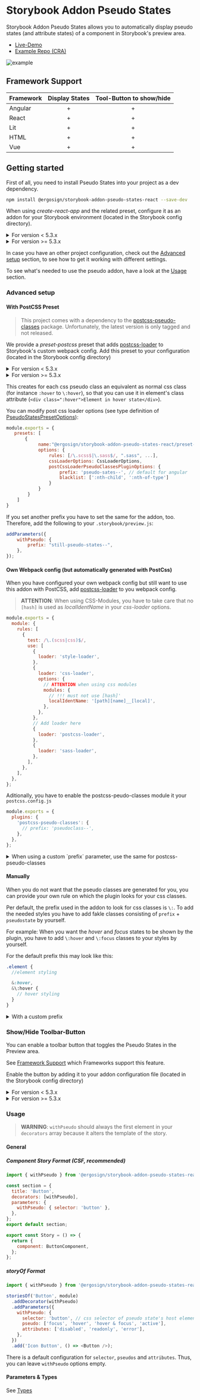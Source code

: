 # Storybook Addon Pseudo States

Storybook Addon Pseudo States allows you to automatically display pseudo states (and attribute states) of a component in Storybook's preview area.

- <a href="https://philippone.github.io/create-react-app-storybook-addon-pseuo-states/" target="_blank">Live-Demo</a>
- <a href="https://github.com/philippone/create-react-app-storybook-addon-pseuo-states" target="_blank">Example Repo (CRA)</a>

![example](../../addon-example.png)


## Framework Support

| Framework | Display States | Tool-Button to show/hide |
| --------- | :------------: | :----------------------: |
| Angular   |       +        |           +              |
| React     |       +        |           +              |
| Lit       |       +        |           +              |
| HTML      |       +        |           +              |
| Vue       |       +        |           +              |


## Getting started

First of all, you need to install Pseudo States into your project as a dev dependency.

```sh
npm install @ergosign/storybook-addon-pseudo-states-react --save-dev
```

When using *create-react-app* and the related preset, configure it as an addon
for your Storybook environment (located in the Storybook config directory).

<details>
<summary>For version < 5.3.x</summary>

Import the addon in your *addons.js* file:

```js
import "@ergosign/storybook-addon-pseudo-states-react/preset-postcss";
```

</details>

<details>
<summary>For version >= 5.3.x</summary>

Add it to the *addons* section in your *main.js* file.

```js
module.exports = {
  "addons": [
    '@ergosign/storybook-addon-pseudo-states-react/preset-postcss'
  ]
}
```

</details>

In case you have an other project configuration, check out the [Advanced setup](#advanced-settup)
section, to see how to get it working with different settings.

To see what's needed to use the pseudo addon, have a look at the [Usage](#usage) section.

### Advanced setup

#### With PostCSS Preset

> This project comes with a dependency to the [postcss-pseudo-classes](https://github.com/giuseppeg/postcss-pseudo-classes) package.
> Unfortunately, the latest version is only tagged and not released.

We provide a *preset-postcss* preset that adds [postcss-loader](https://github.com/postcss/postcss-loader) to Storybook's custom webpack config.
Add this preset to your configuration (located in the Storybook config directory)

<details>
<summary>For version < 5.3.x</summary>

Import the addon in your *addons.js* file:

```js
import "@ergosign/storybook-addon-pseudo-states-react/preset-postcss";
```

</details>

<details>
<summary>For version >= 5.3.x</summary>

Add it to the *addons* section in your *main.js* file.

```js
module.exports = {
  "addons": [
    '@ergosign/storybook-addon-pseudo-states-react/preset-postcss'
  ]
}
```

</details>

This creates for each css pseudo class an equivalent as normal css class (for instance `:hover` to `\:hover`), so that 
you can use it in element's class attribute (`<div class=":hover">Element in hover state</div>`).

You can modify post css loader options (see type definition of [PseudoStatesPresetOptions](../share/preset-utils.ts)):

```js
module.exports = {
   presets: [
       {
            name:"@ergosign/storybook-addon-pseudo-states-react/preset-postcss",
            options: {
                rules: [/\.scss$|\.sass$/, ".sass", ...],
                cssLoaderOptions: CssLoaderOptions,
                postCssLoaderPseudoClassesPluginOptions: {
                    prefix: 'pseudo-sates--', // default for angular
                    blacklist: [':nth-child', ':nth-of-type']
                }
            }
        }     
    ] 
}
```

If you set another prefix you have to set the same for the addon, too. 
Therefore, add the following to your `.storybook/preview.js`:

```js
addParameters({
    withPseudo: {
        prefix: "still-pseudo-states--",
    },
});
```

#### Own Webpack config (but automatically generated with PostCss)

When you have configured your own webpack config but still want to use this addon
with PostCSS, add [postcss-loader](https://github.com/postcss/postcss-loader) to you
webpack config.

> **ATTENTION**:
> When using CSS-Modules, you have to take care that no `[hash]` is used as *localIdentName*
> in your *css-loader* options.

```js
module.exports = {
  module: {
    rules: [
      {
        test: /\.(scss|css)$/,
        use: [
          {
            loader: 'style-loader',
          },
          {
            loader: 'css-loader',
            options: {
              // ATTENTION when using css modules
              modules: {
                // !!! must not use [hash]'
                localIdentName: '[path][name]__[local]',
              },
            },
          },
          // Add loader here
          {
            loader: 'postcss-loader',
          },
          {
            loader: 'sass-loader',
          },
        ],
      },
    ],
  },
};
```

Aditionally, you have to enable the postcss-peudo-classes module it your `postcss.config.js`

```js
module.exports = {
  plugins: {
    'postcss-pseudo-classes': {
      // prefix: 'pseudoclass--',
    },
  },
};
```

<details>
<summary>When using a custom `prefix` parameter, use the same for postcss-pseudo-classes</summary>

```js
module.exports = {
  plugins: {
    'postcss-pseudo-classes': {
      prefix: 'pseudoclass-example-prefix',
    },
  },
};
```

</details>

#### Manually

When you do not want that the pseudo classes are generated for you, you can provide
your own rule on which the plugin looks for your css classes.

Per default, the prefix used in the addon to look for css classes is `\:`.
To add the needed styles you have to add fakle classes consisting of `prefix` + `pseudostate` by yourself.

For example: When you want the *hover* and *focus* states to be shown by the plugin, you
have to add `\:hover` and `\:focus` classes to your styles by yourself.

For the default prefix this may look like this:

```scss
.element {
  //element styling

  &:hover,
  &\:hover {
    // hover styling
  }
}
```

<details>
<summary>With a custom prefix</summary>

If you want to specify your own prefix, set it as *prefix* value in the addons *parameters* object.

To change the prefix to `.pseudoclass--` you have to adjust the parameter like this:

```js
// in your story
parameters: {
    withPseudo: {
        selector: "element",
        prefix: "pseudoclass--"
    }
}
```

And use the specified prefix in your styling definition:

```scss
.element {
  //element styling

  &:hover,
  &.pseudoclass--hover {
    // hover styling
  }
}
```

</details>

### Show/Hide Toolbar-Button

You can enable a toolbar button that toggles the Pseudo States in the Preview area.

See [Framework Support](#framework-support) which Frameworks support this feature.

Enable the button by adding it to your addon configuration file (located in the Storybook config directory)

<details>
<summary>For version < 5.3.x</summary>

Import the addon in your *addons.js* file:

```js
import "@ergosign/storybook-addon-pseudo-states-react/register";
```
</details>

<details>
<summary>For version >= 5.3.x</summary>

Add it to the *addons* section in your *main.js* file.

```js
module.exports = {
  "addons": [
    '@ergosign/storybook-addon-pseudo-states-react/register'
  ]
}
```

</details>

### Usage

> **WARNING**: `withPseudo` should always the first element in your `decorators` array because it alters the template of the story.

#### General

##### Component Story Format (CSF, recommended)

```js
import { withPseudo } from '@ergosign/storybook-addon-pseudo-states-react';

const section = {
  title: 'Button',
  decorators: [withPseudo],
  parameters: {
    withPseudo: { selector: 'button' },
  },
};
export default section;

export const Story = () => {
  return {
    component: ButtonComponent,
  };
};
```

##### storyOf Format

```js
import { withPseudo } from '@ergosign/storybook-addon-pseudo-states-react';

storiesOf('Button', module)
  .addDecorator(withPseudo)
  .addParameters({
    withPseudo: {
      selector: 'button', // css selector of pseudo state's host element
      pseudo: ['focus', 'hover', 'hover & focus', 'active'],
      attributes: ['disabled', 'readonly', 'error'],
    },
  })
  .add('Icon Button', () => <Button />);
```

There is a default configuration for `selector`, `pseudos` and `attributes`. Thus, you can leave `withPseudo` options empty.

#### Parameters & Types

See [Types](../share/types.ts)
